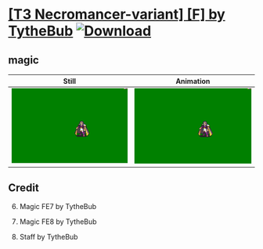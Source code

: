 # [\[T3 Necromancer-variant\] \[F\] by TytheBub](./) [![Download](https://img.shields.io/badge/Download--red?style=social&logo=github)](https://minhaskamal.github.io/DownGit/#/home?url=https://github.com/Klokinator/FE-Repo/tree/main/Battle%20Animations%2FWIP%20Animations%2F%5BT3%20Necromancer-variant%5D%20%5BF%5D%20by%20TytheBub%2F6.%20magic%20FE8)

## magic

| Still | Animation |
| :---: | :-------: |
| ![magic still](./magic_000.png) | ![magic](./magic.gif) |

## Credit

6. Magic FE7 by TytheBub

6. Magic FE8 by TytheBub

7. Staff by TytheBub
